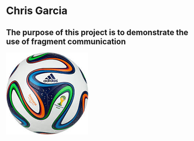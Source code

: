 # Chris Garcia 
## The purpose of this project is to demonstrate the use of fragment communication 

![image alt](https://github.com/ChristopherGarcia1506/ChrisGarciaLab6/blob/fbac3764fa5cb5e525df3963e46b9ab7154980f0/brazuca.jpg)
